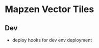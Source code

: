 Mapzen Vector Tiles
========================

Dev
------------
* deploy hooks for dev env deployment
